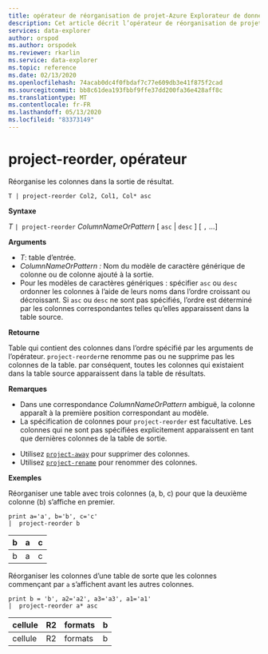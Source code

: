 ```yaml
---
title: opérateur de réorganisation de projet-Azure Explorateur de données
description: Cet article décrit l’opérateur de réorganisation de projet dans Azure Explorateur de données.
services: data-explorer
author: orspod
ms.author: orspodek
ms.reviewer: rkarlin
ms.service: data-explorer
ms.topic: reference
ms.date: 02/13/2020
ms.openlocfilehash: 74acab0dc4f0fbdaf7c77e609db3e41f875f2cad
ms.sourcegitcommit: bb8c61dea193fbbf9ffe37dd200fa36e428aff8c
ms.translationtype: MT
ms.contentlocale: fr-FR
ms.lasthandoff: 05/13/2020
ms.locfileid: "83373149"
---
```

# <a name="project-reorder-operator"></a>project-reorder, opérateur

Réorganise les colonnes dans la sortie de résultat.

```kusto
T | project-reorder Col2, Col1, Col* asc
```

**Syntaxe**

*T* `| project-reorder` *ColumnNameOrPattern* [ `asc` | `desc` ] [ `,` ...]

**Arguments**

* *T*: table d’entrée.
* *ColumnNameOrPattern :* Nom du modèle de caractère générique de colonne ou de colonne ajouté à la sortie.
* Pour les modèles de caractères génériques : spécifier `asc` ou `desc` ordonner les colonnes à l’aide de leurs noms dans l’ordre croissant ou décroissant. Si `asc` ou `desc` ne sont pas spécifiés, l’ordre est déterminé par les colonnes correspondantes telles qu’elles apparaissent dans la table source.

**Retourne**

Table qui contient des colonnes dans l’ordre spécifié par les arguments de l’opérateur. `project-reorder`ne renomme pas ou ne supprime pas les colonnes de la table. par conséquent, toutes les colonnes qui existaient dans la table source apparaissent dans la table de résultats.

**Remarques**

- Dans une correspondance *ColumnNameOrPattern* ambiguë, la colonne apparaît à la première position correspondant au modèle.
- La spécification de colonnes pour `project-reorder` est facultative. Les colonnes qui ne sont pas spécifiées explicitement apparaissent en tant que dernières colonnes de la table de sortie.

* Utilisez [`project-away`](projectawayoperator.md) pour supprimer des colonnes.
* Utilisez [`project-rename`](projectrenameoperator.md) pour renommer des colonnes.


**Exemples**

Réorganiser une table avec trois colonnes (a, b, c) pour que la deuxième colonne (b) s’affiche en premier.

<!-- csl: https://help.kusto.windows.net/Samples -->
```kusto
print a='a', b='b', c='c'
|  project-reorder b
```

|b|a|c|
|---|---|---|
|b|a|c|

Réorganiser les colonnes d’une table de sorte que les colonnes commençant par `a` s’affichent avant les autres colonnes.

<!-- csl: https://help.kusto.windows.net/Samples -->
```kusto
print b = 'b', a2='a2', a3='a3', a1='a1'
|  project-reorder a* asc
```

|cellule|R2|formats|b|
|---|---|---|---|
|cellule|R2|formats|b|
